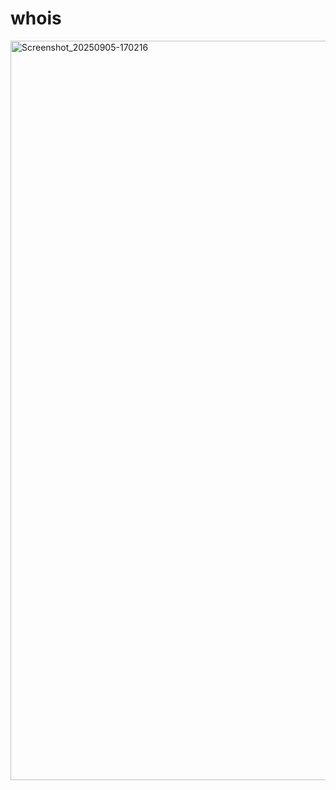 # whois

<img width="1079" height="1183" alt="Screenshot_20250905-170216" src="https://github.com/user-attachments/assets/542044d2-0ee0-4e7f-9371-4dce52fe2101" />


<!--
**dadiruges-487164/dadiruges-487164** is a ✨ _special_ ✨ repository because its `README.md` (this file) appears on your GitHub profile.

Here are some ideas to get you started:

- 🔭 I’m currently working on ...
- 🌱 I’m currently learning ...
- 👯 I’m looking to collaborate on ...
- 🤔 I’m looking for help with ...
- 💬 Ask me about ...
- 📫 How to reach me: ...
- 😄 Pronouns: ...
- ⚡ Fun fact: ...
-->
